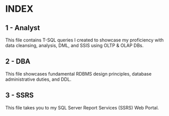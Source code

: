 # INDEX

## 1 - Analyst
This file contains T-SQL queries I created to showcase my proficiency with data cleansing, analysis, DML, and SSIS using OLTP & OLAP DBs.

## 2 - DBA
This file showcases fundamental RDBMS design principles, database administrative duties, and DDL. 

## 3 - SSRS
This file takes you to my SQL Server Report Services (SSRS) Web Portal.

